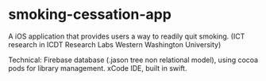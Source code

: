 # smoking-cessation-app

A iOS application that provides users a way to readily quit smoking. (ICT research in ICDT Research Labs Western Washington University)  


Technical: Firebase database (.jason tree non relational model), using cocoa pods for library management. xCode IDE, built in swift. 
